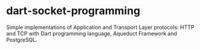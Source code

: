# dart-socket-programming
Simple implementations of Application and Transport Layer protocols: HTTP and TCP with Dart programming language, Aqueduct Framework and PostgreSQL.
